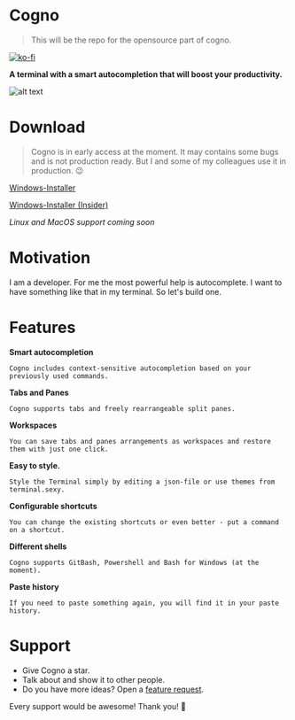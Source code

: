 # Cogno
> This will be the repo for the opensource part of cogno.

[![ko-fi](https://ko-fi.com/img/githubbutton_sm.svg)](https://ko-fi.com/I2I3BO160)

**A terminal with a smart autocompletion that will boost your productivity.**

![alt text](https://cogno.rocks/img/main.png)

# Download
> Cogno is in early access at the moment. It may contains some bugs and is not production ready. But I and some of my colleagues use it in production. 😉

[Windows-Installer](https://mistral-update.s3.eu-central-1.amazonaws.com/cogno-installer.exe "Latest stable version")

[Windows-Installer (Insider)](https://mistral-update.s3.eu-central-1.amazonaws.com/cogno-installer-nightly.exe "Latest insider version")

_Linux and MacOS support coming soon_

# Motivation

I am a developer. For me the most powerful help is autocomplete. I want to have something like that in my terminal. So let's build one.

# Features

**Smart autocompletion** 

    Cogno includes context-sensitive autocompletion based on your previously used commands.

**Tabs and Panes**

    Cogno supports tabs and freely rearrangeable split panes.

**Workspaces**

    You can save tabs and panes arrangements as workspaces and restore them with just one click.

**Easy to style.**

    Style the Terminal simply by editing a json-file or use themes from terminal.sexy.

**Configurable shortcuts**

    You can change the existing shortcuts or even better - put a command on a shortcut.

**Different shells**
    
    Cogno supports GitBash, Powershell and Bash for Windows (at the moment).

**Paste history**

    If you need to paste something again, you will find it in your paste history.

# Support
* Give Cogno a star. 
* Talk about and show it to other people.
* Do you have more ideas? Open a [feature request](https://github.com/biberklatsche/cogno/issues/new). 

Every support would be awesome! Thank you! 🙏
